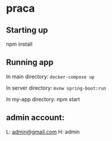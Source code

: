 # praca

## Starting up
npm install

## Running app
In main directory: `docker-compose up`

In server directory: `mvnw spring-boot:run`

In my-app directory: npm start

## admin account:
L: admin@gmail.com
H: admin

